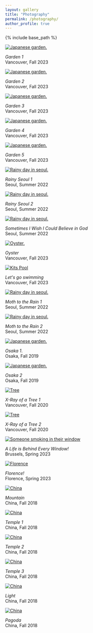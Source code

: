 ```yaml
---
layout: gallery
title: "Photography"
permalink: /photography/
author_profile: true
---
```


{% include base_path %}
  <div class="photo-item">
    <a href="/images/photos/1garden-1.jpg">
      <img src="/images/photos/1garden-1.jpg" alt="Japanese garden." class="photo-thumbnail">
    </a>
    <p><i>Garden 1</i> <br> Vancouver, Fall 2023</p>
  </div>

  <div class="photo-item">
    <a href="/images/photos/1garden-2.jpg">
      <img src="/images/photos/1garden-2.jpg" alt="Japanese garden." class="photo-thumbnail">
    </a>
    <p><i>Garden 2</i> <br> Vancouver, Fall 2023</p>
  </div>

  <div class="photo-item">
    <a href="/images/photos/1garden-3.jpg">
      <img src="/images/photos/1garden-3.jpg" alt="Japanese garden." class="photo-thumbnail">
    </a>
    <p><i>Garden 3</i> <br> Vancouver, Fall 2023</p>
  </div>

  <div class="photo-item">
    <a href="/images/photos/1garden-4.jpg">
      <img src="/images/photos/1garden-5.jpg" alt="Japanese garden." class="photo-thumbnail">
    </a>
    <p><i>Garden 4</i> <br> Vancouver, Fall 2023</p>
  </div>

  <div class="photo-item">
    <a href="/images/photos/1garden-5.jpg">
      <img src="/images/photos/1garden-4.jpg" alt="Japanese garden." class="photo-thumbnail">
    </a>
    <p><i>Garden 5</i> <br> Vancouver, Fall 2023</p>
  </div>
  
<div class="photo-item">
  <a href="/images/photos/0seoul-1.jpg">
    <img src="/images/photos/0seoul-1.jpg" alt="Rainy day in seoul." class="photo-thumbnail">
  </a>
  <p><i>Rainy Seoul 1</i> <br> Seoul, Summer 2022</p>
</div>

<div class="photo-item">
  <a href="/images/photos/0seoul-3.jpg">
    <img src="/images/photos/0seoul-3.jpg" alt="Rainy day in seoul." class="photo-thumbnail">
  </a>
  <p><i>Rainy Seoul 2</i> <br> Seoul, Summer 2022</p>
</div>

<div class="photo-item">
  <a href="/images/photos/0seoul-2.jpg">
    <img src="/images/photos/0seoul-2.jpg" alt="Rainy day in seoul." class="photo-thumbnail">
  </a>
  <p><i>Sometimes I Wish I Could Believe in God</i> <br> Seoul, Summer 2022</p>
</div>

<div class="photo-item">
  <a href="/images/photos/van-1.jpg">
    <img src="/images/photos/van-1.jpg" alt="Oyster." class="photo-thumbnail">
  </a>
  <p><i>Oyster</i> <br> Vancouver, Fall 2023</p>
</div>

<div class="photo-item">
  <a href="/images/photos/van-3.jpg">
    <img src="/images/photos/van-3.jpg" alt="Kits Pool" class="photo-thumbnail">
  </a>
  <p><i>Let's go swimming</i> <br> Vancouver, Fall 2023</p>
</div>

<div class="photo-item">
  <a href="/images/photos/0seoul-4.jpg">
    <img src="/images/photos/0seoul-4.jpg" alt="Rainy day in seoul." class="photo-thumbnail">
  </a>
  <p><i>Moth to the Rain 1</i> <br> Seoul, Summer 2022</p>
</div>

<div class="photo-item">
  <a href="/images/photos/0seoul-5.jpg">
    <img src="/images/photos/0seoul-5.jpg" alt="Rainy day in seoul." class="photo-thumbnail">
  </a>
  <p><i>Moth to the Rain 2</i> <br> Seoul, Summer 2022</p>
</div>

<div class="photo-item">
  <a href="/images/photos/osaka-1.jpg">
    <img src="/images/photos/osaka-1.jpg" alt="Japanese garden." class="photo-thumbnail">
  </a>
  <p><i>Osaka 1</i>. <br> Osaka, Fall 2019</p>
</div>

<div class="photo-item">
  <a href="/images/photos/osaka-2.jpg">
    <img src="/images/photos/osaka-2.jpg" alt="Japanese garden." class="photo-thumbnail">
  </a>
  <p><i>Osaka 2</i> <br> Osaka, Fall 2019</p>
</div>

<div class="photo-item">
  <a href="/images/photos/tree-1.jpg">
    <img src="/images/photos/tree-1.jpg" alt="Tree" class="photo-thumbnail">
  </a>
  <p><i>X-Ray of a Tree 1</i> <br> Vancouver, Fall 2020</p>
</div>

<div class="photo-item">
  <a href="/images/photos/tree-2.jpg">
    <img src="/images/photos/tree-2.jpg" alt="Tree" class="photo-thumbnail">
  </a>
  <p><i>X-Ray of a Tree 2</i> <br> Vancouver, Fall 2020</p>
</div>

<div class="photo-item">
  <a href="/images/photos/window.jpg">
    <img src="/images/photos/window.jpg" alt="Someone smoking in their window" class="photo-thumbnail">
  </a>
  <p><i>A Life is Behind Every Window!</i> <br> Brussels, Spring 2023</p>
</div>

<div class="photo-item">
  <a href="/images/photos/florence.jpg">
    <img src="/images/photos/florence.jpg" alt="Florence" class="photo-thumbnail">
  </a>
  <p><i>Florence!</i> <br> Florence, Spring 2023</p>
</div>

<div class="photo-item">
  <a href="/images/photos/china-1.jpg">
    <img src="/images/photos/china-1.jpg" alt="China" class="photo-thumbnail">
  </a>
  <p><i>Mountain</i> <br> China, Fall 2018 </p>
</div>

<div class="photo-item">
  <a href="/images/photos/china-4.jpg">
    <img src="/images/photos/china-4.jpg" alt="China" class="photo-thumbnail">
  </a>
  <p><i>Temple 1</i> <br> China, Fall 2018 </p>
</div>

<div class="photo-item">
  <a href="/images/photos/china-2.jpg">
    <img src="/images/photos/china-2.jpg" alt="China" class="photo-thumbnail">
  </a>
  <p><i>Temple 2</i> <br> China, Fall 2018 </p>
</div>

<div class="photo-item">
  <a href="/images/photos/china-3.jpg">
    <img src="/images/photos/china-3.jpg" alt="China" class="photo-thumbnail">
  </a>
  <p><i>Temple 3</i> <br> China, Fall 2018 </p>
</div>

<div class="photo-item">
  <a href="/images/photos/china-5.jpg">
    <img src="/images/photos/china-5.jpg" alt="China" class="photo-thumbnail">
  </a>
  <p><i>Light</i> <br> China, Fall 2018 </p>
</div>

<div class="photo-item">
  <a href="/images/photos/china-6.jpg">
    <img src="/images/photos/china-6.jpg" alt="China" class="photo-thumbnail">
  </a>
  <p><i>Pagoda</i> <br> China, Fall 2018 </p>
</div>